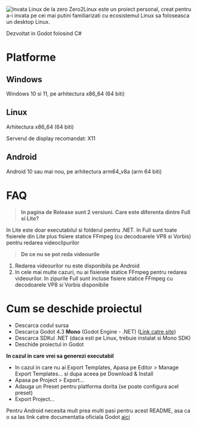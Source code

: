 ![Invata Linux de la zero](https://github.com/BTF2021/Zero2Linux/blob/unstable/githubassets/Banner.gif)
Zero2Linux este un proiect personal, creat pentru a-i invata pe cei mai putini familiarizati cu ecosistemul Linux sa foloseasca un desktop Linux.

Dezvoltat in Godot folosind C#

# Platforme
## Windows

  Windows 10 si 11, pe arhitectura x86_64 (64 biti)
## Linux

  Arhitectura x86_64 (64 biti)

  Serverul de display recomandat: X11

## Android

  Android 10 sau mai nou, pe arhitectura arm64_v8a (arm 64 biti)

# FAQ
> **In pagina de Release sunt 2 versiuni. Care este diferenta dintre Full si Lite?**

  In Lite este doar executabilul si folderul pentru .NET. In Full sunt toate fisierele din Lite plus fisiere statice FFmpeg (cu decodoarele VP8 si Vorbis)
  pentru redarea videoclipurilor
> **De ce nu se pot reda videourile**

  1. Redarea videourilor nu este disponibila pe Android
  2. In cele mai multe cazuri, nu ai fisierele statice FFmpeg pentru redarea videourilor.
  In zipurile Full sunt incluse fisiere statice FFmpeg cu decodoarele VP8 si Vorbis disponibile

# Cum se deschide proiectul
- Descarca codul sursa
- Descarca Godot 4.3 **Mono** (Godot Engine - .NET) ([Link catre site](https://godotengine.org/download))
- Descarca SDKul .NET (daca esti pe Linux, trebuie instalat si Mono SDK)
- Deschide proiectul in Godot

**In cazul in care vrei sa generezi executabil**
- In cazul in care nu ai Export Templates, Apasa pe Editor > Manage Export Templates... si dupa aceea pe Download & Install
- Apasa pe Project > Export...
- Adauga un Preset pentru platforma dorita (se poate configura acel preset)
- Export Project...

Pentru Android necesita mult prea multi pasi pentru acest README, asa ca o sa las link catre documentatia oficiala Godot [aici](https://docs.godotengine.org/en/stable/tutorials/export/exporting_for_android.html)
